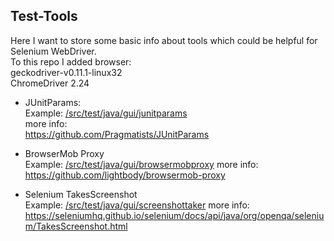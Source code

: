 ## Test-Tools

Here I want to store some basic info about tools which could be helpful for Selenium WebDriver.  
To this repo I added browser:  
geckodriver-v0.11.1-linux32  
ChromeDriver 2.24

* JUnitParams:   
Example: [/src/test/java/gui/junitparams](https://github.com/Marcin3/Test-Tools/tree/master/src/test/java/gui/junitparams)  
more info:  
https://github.com/Pragmatists/JUnitParams

* BrowserMob Proxy  
Example: [/src/test/java/gui/browsermobproxy](https://github.com/Marcin3/Test-Tools/tree/master/src/test/java/gui/browsermobproxy) 
more info:  
https://github.com/lightbody/browsermob-proxy

* Selenium TakesScreenshot   
Example:  [/src/test/java/gui/screenshottaker](https://github.com/Marcin3/Test-Tools/tree/master/src/test/java/gui/screenshottaker) 
more info:  
https://seleniumhq.github.io/selenium/docs/api/java/org/openqa/selenium/TakesScreenshot.html


